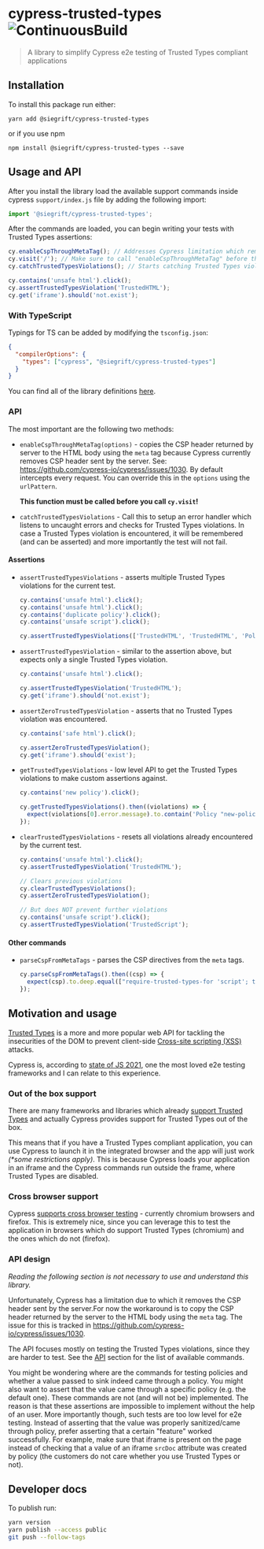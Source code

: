 # cypress-trusted-types ![ContinuousBuild](https://github.com/siegrift/cypress-trusted-types/actions/workflows/main.yml/badge.svg?branch=main)

> A library to simplify Cypress e2e testing of Trusted Types compliant applications

## Installation

To install this package run either:

`yarn add @siegrift/cypress-trusted-types`

or if you use npm

`npm install @siegrift/cypress-trusted-types --save`

## Usage and API

After you install the library load the available support commands inside cypress `support/index.js` file by adding the
following import:

```js
import '@siegrift/cypress-trusted-types';
```

After the commands are loaded, you can begin writing your tests with Trusted Types assertions:

```js
cy.enableCspThroughMetaTag(); // Addresses Cypress limitation which removes CSP from response headers
cy.visit('/'); // Make sure to call "enableCspThroughMetaTag" before the site is visited
cy.catchTrustedTypesViolations(); // Starts catching Trusted Types violations

cy.contains('unsafe html').click();
cy.assertTrustedTypesViolation('TrustedHTML');
cy.get('iframe').should('not.exist');
```

### With TypeScript

Typings for TS can be added by modifying the `tsconfig.json`:

```json
{
  "compilerOptions": {
    "types": ["cypress", "@siegrift/cypress-trusted-types"]
  }
}
```

You can find all of the library definitions
[here](https://github.com/Siegrift/cypress-trusted-types/blob/main/src/index.d.ts).

### API

The most important are the following two methods:

- `enableCspThroughMetaTag(options)` - copies the CSP header returned by server to the HTML body using the `meta` tag
  because Cypress currently removes CSP header sent by the server. See:
  https://github.com/cypress-io/cypress/issues/1030. By default intercepts every request. You can override this in the
  `options` using the `urlPattern`.

  **This function must be called before you call `cy.visit`!**

- `catchTrustedTypesViolations` - Call this to setup an error handler which listens to uncaught errors and checks for
  Trusted Types violations. In case a Trusted Types violation is encountered, it will be remembered (and can be
  asserted) and more importantly the test will not fail.

#### Assertions

- `assertTrustedTypesViolations` - asserts multiple Trusted Types violations for the current test.

  ```js
  cy.contains('unsafe html').click();
  cy.contains('unsafe html').click();
  cy.contains('duplicate policy').click();
  cy.contains('unsafe script').click();

  cy.assertTrustedTypesViolations(['TrustedHTML', 'TrustedHTML', 'PolicyCreation', 'TrustedScript']);
  ```

- `assertTrustedTypesViolation` - similar to the assertion above, but expects only a single Trusted Types violation.

  ```js
  cy.contains('unsafe html').click();

  cy.assertTrustedTypesViolation('TrustedHTML');
  cy.get('iframe').should('not.exist');
  ```

- `assertZeroTrustedTypesViolation` - asserts that no Trusted Types violation was encountered.

  ```js
  cy.contains('safe html').click();

  cy.assertZeroTrustedTypesViolation();
  cy.get('iframe').should('exist');
  ```

- `getTrustedTypesViolations` - low level API to get the Trusted Types violations to make custom assertions against.

  ```js
  cy.contains('new policy').click();

  cy.getTrustedTypesViolations().then((violations) => {
    expect(violations[0].error.message).to.contain('Policy "new-policy" disallowed.');
  });
  ```

- `clearTrustedTypesViolations` - resets all violations already encountered by the current test.

  ```js
  cy.contains('unsafe html').click();
  cy.assertTrustedTypesViolation('TrustedHTML');

  // Clears previous violations
  cy.clearTrustedTypesViolations();
  cy.assertZeroTrustedTypesViolation();

  // But does NOT prevent further violations
  cy.contains('unsafe script').click();
  cy.assertTrustedTypesViolation('TrustedScript');
  ```

#### Other commands

- `parseCspFromMetaTags` - parses the CSP directives from the `meta` tags.

  ```js
  cy.parseCspFromMetaTags().then((csp) => {
    expect(csp).to.deep.equal(["require-trusted-types-for 'script'; trusted-types my-policy other-policy;"]);
  });
  ```

## Motivation and usage

[Trusted Types](https://developer.mozilla.org/en-US/docs/Web/API/Trusted_Types_API) is a more and more popular web API
for tackling the insecurities of the DOM to prevent client-side
[Cross-site scripting (XSS)](https://developer.mozilla.org/en-US/docs/Glossary/Cross-site_scripting) attacks.

Cypress is, according to [state of JS 2021](https://2021.stateofjs.com/en-US/libraries/testing), one the most loved e2e
testing frameworks and I can relate to this experience.

### Out of the box support

There are many frameworks and libraries which already
[support Trusted Types](https://github.com/w3c/webappsec-trusted-types/wiki/Integrations) and actually Cypress provides
support for Trusted Types out of the box.

This means that if you have a Trusted Types compliant application, you can use Cypress to launch it in the integrated
browser and the app will just work _(\*some restrictions apply)_. This is because Cypress loads your application in an
iframe and the Cypress commands run outside the frame, where Trusted Types are disabled.

### Cross browser support

Cypress [supports cross browser testing](https://docs.cypress.io/guides/guides/cross-browser-testing) - currently
chromium browsers and firefox. This is extremely nice, since you can leverage this to test the application in browsers
which do support Trusted Types (chromium) and the ones which do not (firefox).

### API design

_Reading the following section is not necessary to use and understand this library._

Unfortunately, Cypress has a limitation due to which it removes the CSP header sent by the server.For now the workaround
is to copy the CSP header returned by the server to the HTML body using the `meta` tag. The issue for this is tracked in
https://github.com/cypress-io/cypress/issues/1030.

The API focuses mostly on testing the Trusted Types violations, since they are harder to test. See the [API](#api)
section for the list of available commands.

You might be wondering where are the commands for testing policies and whether a value passed to sink indeed came
through a policy. You might also want to assert that the value came through a specific policy (e.g. the default one).
These commands are not (and will not be) implemented. The reason is that these assertions are impossible to implement
without the help of an user. More importantly though, such tests are too low level for e2e testing. Instead of asserting
that the value was properly sanitized/came through policy, prefer asserting that a certain "feature" worked
successfully. For example, make sure that iframe is present on the page instead of checking that a value of an iframe
`srcDoc` attribute was created by policy (the customers do not care whether you use Trusted Types or not).

## Developer docs

To publish run:

```sh
yarn version
yarn publish --access public
git push --follow-tags
```
